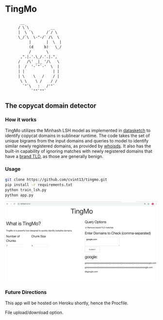 # TingMo

```
       __
      / \`\          __
      |  \ `\      /`/ \
      \_/`\  \-"-/` /\  \
           |       |  \  |
           (d     b)   \_/
           /       \
       ,".|.'.\_/.'.|.",
      /   /\' _|_ '/\   \
      |  /  '-`"`-'  \  |
      | |             | |
      | \    \   /    / |
       \ \    \ /    / /
        `"`\   :   /'"`
            `""`""`

```

## The copycat domain detector

### How it works

TingMo utilizes the Minhash LSH model as implemented in [datasketch](https://ekzhu.github.io/datasketch/lsh.html)
to identify copycat domains in sublinear runtime. The code takes the set
of unique bigrams from the input domains and queries to model to identify
similar newly registered domains, as provided by [whoisds](https://whoisds.com/newly-registered-domains). 
It also has the built-in capability of ignoring matches with newly registered domains 
that have a [brand TLD](https://dotbrandobservatory.com/dashboard/dot-brand-dashboard/), 
as those are generally benign.

### Usage

```bash
git clone https://github.com/cvint13/tingmo.git
pip install -r requirements.txt
python train_lsh.py
python app.py

``` 

![screenshot](screenshot.png)

### Future Directions

This app will be hosted on Heroku shortly, hence the Procfile.

File upload/download option.